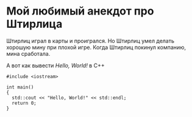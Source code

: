 # Мой любимый анекдот про Штирлица
Штирлиц играл в карты и проигрался. Но Штирлиц умел делать хорошую мину при плохой игре. Когда Штирлиц покинул компанию, мина сработала.

А вот как вывести _*Hello, World!*_ в C++

```
#include <iostream>

int main()
{
  std::cout << "Hello, World!" << std::endl;
  return 0;
}
```
